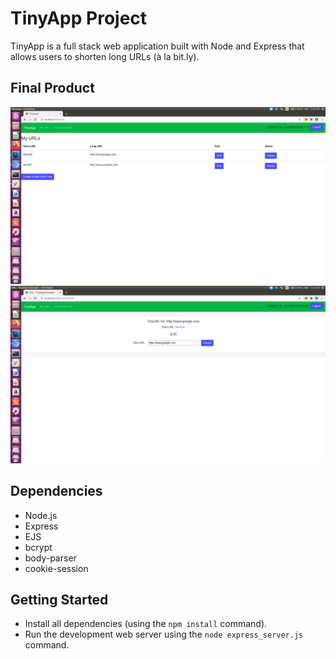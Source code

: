 # TinyApp Project

TinyApp is a full stack web application built with Node and Express that allows users to shorten long URLs (à la bit.ly).

## Final Product

!["Screenshot of URLs page"](https://github.com/HemaRaghavan/tinyapp/blob/master/docs/urls-page.png?raw=true)
!["Screenshot of shortURL page"](https://github.com/HemaRaghavan/tinyapp/blob/master/docs/shortURL.png?raw=true)

## Dependencies

- Node.js
- Express
- EJS
- bcrypt
- body-parser
- cookie-session

## Getting Started

- Install all dependencies (using the `npm install` command).
- Run the development web server using the `node express_server.js` command.